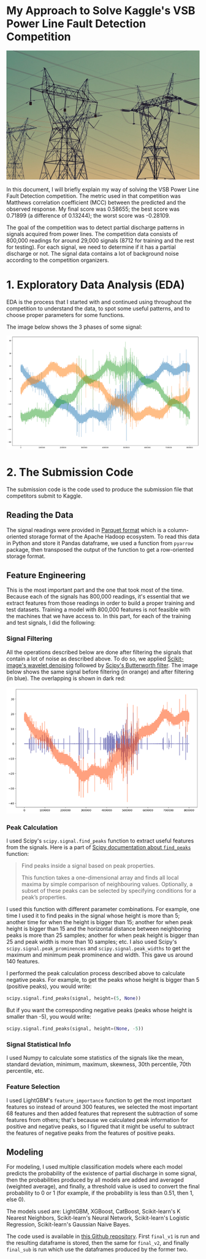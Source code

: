 # My Approach to Solve Kaggle's VSB Power Line Fault Detection Competition

![](images/vsbsol3.jpg)

In this document, I will briefly explain my way of solving the VSB Power Line Fault Detection competition. The metric used in that competition was Matthews correlation coefficient (MCC) between the predicted and the observed response. My final score was 0.58655; the best score was 0.71899 (a difference of 0.13244); the worst score was -0.28109.

The goal of the competition was to detect partial discharge patterns in signals acquired from power lines. The competition data consists of 800,000 readings for around 29,000 signals (8712 for training and the rest for testing). For each signal, we need to determine if it has a partial discharge or not. The signal data contains a lot of background noise according to the competition organizers.

# 1. Exploratory Data Analysis (EDA)

EDA is the process that I started with and continued using throughout the competition to understand the data, to spot some useful patterns, and to choose proper parameters for some functions.

The image below shows the 3 phases of some signal:

![](images/vsbsol1.png)

# 2. The Submission Code

The submission code is the code used to produce the submission file that competitors submit to Kaggle. 

## Reading the Data

The signal readings were provided in [Parquet format](https://en.wikipedia.org/wiki/Apache_Parquet) which is a column-oriented storage format of the Apache Hadoop ecosystem. To read this data in Python and store it Pandas dataframe, we used a function from `pyarrow` package, then transposed the output of the function to get a row-oriented storage format. 

## Feature Engineering

This is the most important part and the one that took most of the time. Because each of the signals has 800,000 readings, it's essential that we extract features from those readings in order to build a proper training and test datasets. Training a model with 800,000 features is not feasible with the machines that we have access to. In this part, for each of the training and test signals, I did the following:

### Signal Filtering

All the operations described below are done after filtering the signals that contain a lot of noise as described above. To do so, we applied [Scikit-image's wavelet denoising](http://scikit-image.org/docs/dev/auto_examples/filters/plot_denoise_wavelet.html) followed by [Scipy's Butterworth filter](https://docs.scipy.org/doc/scipy/reference/generated/scipy.signal.butter.html). The image below shows the same signal before filtering (in orange) and after filtering (in blue). The overlapping is shown in dark red:

![](images/vsbsol2.png)

### Peak Calculation

I used Scipy's `scipy.signal.find_peaks` function to extract useful features from the signals. Here is a part of [Scipy documentation about `find_peaks`](https://docs.scipy.org/doc/scipy/reference/generated/scipy.signal.find_peaks.html) function:

> Find peaks inside a signal based on peak properties.
>
> This function takes a one-dimensional array and finds all local maxima by simple comparison of neighbouring values. Optionally, a subset of these peaks can be selected by specifying conditions for a peak’s properties.

I used this function with different parameter combinations. For example, one time I used it to find peaks in the signal whose height is more than 5; another time for when the height is bigger than 15; another for when peak height is bigger than 15 and the horizontal distance between neighboring peaks is more than 25 samples; another for when peak height is bigger than 25 and peak width is more than 10 samples; etc. I also used Scipy's `scipy.signal.peak_prominences` and `scipy.signal.peak_widths` to get the maximum and minimum peak prominence and width. This gave us around 140 features.

I performed the peak calculation process described above to calculate negative peaks. For example, to get the peaks whose height is bigger than 5 (positive peaks), you would write:

```python
scipy.signal.find_peaks(signal, height=(5, None))
```

But if you want the corresponding negative peaks (peaks whose height is smaller than -5), you would write:

```python
scipy.signal.find_peaks(signal, height=(None, -5))
```

### Signal Statistical Info

I used Numpy to calculate some statistics of the signals like the mean, standard deviation, minimum, maximum, skewness, 30th percentile, 70th percentile, etc.

### Feature Selection

I used LightGBM's `feature_importance` function to get the most important features so instead of around 300 features, we selected the most important 68 features and then added features that represent the subtraction of some features from others; that's because we calculated peak information for positive and negative peaks, so I figured that it might be useful to subtract the features of negative peaks from the features of positive peaks.

## Modeling

For modeling, I used multiple classification models where each model predicts the probability of the existence of partial discharge in some signal, then the probabilities produced by all models are added and averaged (weighted average), and finally, a threshold value is used to convert the final probability to 0 or 1 (for example, if the probability is less than 0.51, then 1, else 0).

The models used are: LightGBM, XGBoost, CatBoost, Scikit-learn's K Nearest Neighbors, Scikit-learn's Neural Network, Scikit-learn's Logistic Regression, Scikit-learn's Gaussian Naive Bayes.

The code used is available in [this Github repository](https://github.com/ammar1y/My-Solution-to-VSB-Power-Line-Fault-Detection-Competition). First `final_v1` is run and the resulting dataframe is stored, then the same for `final_v2`, and finally `final_sub` is run which use the dataframes produced by the former two.

